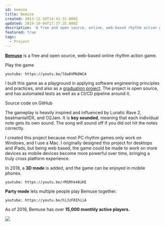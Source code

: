 ```yaml
---
id: bemuse
title: Bemuse
created: 2013-12-10T14:41:31.000Z
updated: 2019-10-04T17:37:35.000Z
description: 'A free and open source, online, web-based rhythm action game.'
featured: true
tags:
  - Project
---
```

**[Bemuse](https://bemuse.ninja)** is a free and open source, web-based online rhythm action game.

<call-to-action href="https://bemuse.ninja">
  Play the game
</call-to-action>

`youtube: https://youtu.be/lGw6VMkDWCA`

I built this game as a playground in applying software engineering principles and practices,
and also as a [graduation project](https://gist.github.com/dtinth/0b633afa89a2a070647d).
The project is open source, and has automated tests as well as a CI/CD pipeline around it.

<call-to-action href="https://github.com/bemusic/bemuse">
  Source code on GitHub
</call-to-action>

The gameplay is heavily inspired and influenced by Lunatic Rave 2, beatmaniaIIDX, and O2Jam. It is **key sounded**, meaning that each individual note gets its own sound. The song will sound off if you did not hit the notes correctly.

I created this project because most PC rhythm games only work on Windows, and I use a Mac. I originally designed this project for desktops and iPads, but being web based, the game could be made to work on more devices as mobile devices become more powerful over time, bringing a truly cross platform experience.

In 2018, a **3D mode** is added, and the game can be enjoyed in mobile phones.

`youtube: https://youtu.be/rM1Rhk48iKE`

**Party mode** lets multiple people play Bemuse together.

`youtube: https://youtu.be/hiJzFRIhiiA`

As of 2019, Bemuse has over **15,000 monthly active players.**

![](/images/uploads/bemuse-google-analytics-2019.png)
